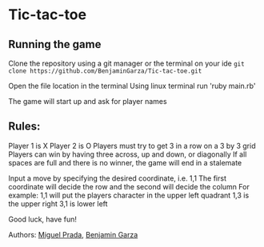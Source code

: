 # Tic-tac-toe
## Running the game
 Clone the repository using a git manager or the terminal on your ide
 `git clone https://github.com/BenjaminGarza/Tic-tac-toe.git` 

 Open the file location in the terminal 
 Using linux terminal run 'ruby main.rb'

 The game will start up and ask for player names

## Rules: 
Player 1 is X Player 2 is O
Players must try to get 3 in a row on a  3 by 3 grid
Players can win by having three across, up and down, or diagonally
If all spaces are full and there is no winner, the game will end in a stalemate

Input a move by specifying the desired coordinate, i.e. 1,1
The first coordinate will decide the row and the second will decide the column
For example: 1,1 will put the players character in the upper left quadrant
1,3 is the upper right 
3,1 is lower left

Good luck, have fun!

Authors: [Miguel Prada](https://github.com/mapra99), [Benjamin Garza](https://github.com/BenjaminGarza) 


